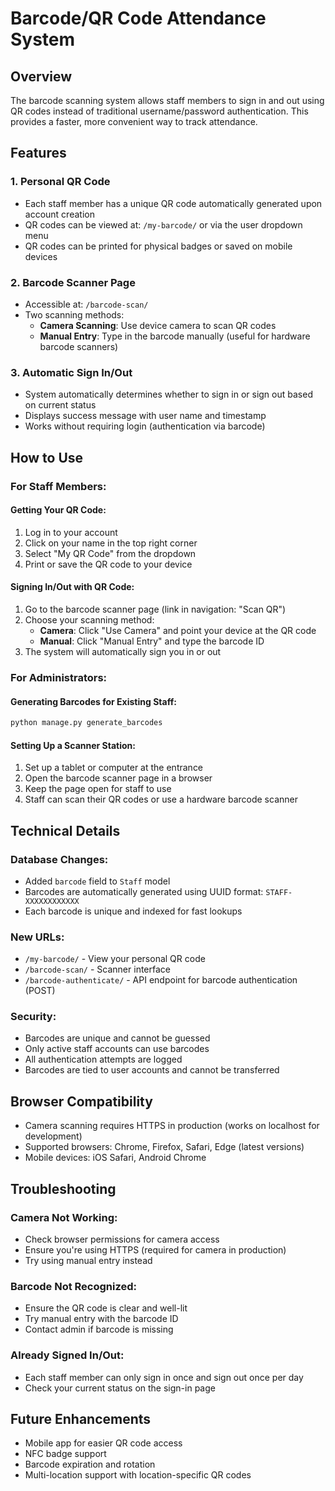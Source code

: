 # Barcode/QR Code Attendance System

## Overview
The barcode scanning system allows staff members to sign in and out using QR codes instead of traditional username/password authentication. This provides a faster, more convenient way to track attendance.

## Features

### 1. **Personal QR Code**
- Each staff member has a unique QR code automatically generated upon account creation
- QR codes can be viewed at: `/my-barcode/` or via the user dropdown menu
- QR codes can be printed for physical badges or saved on mobile devices

### 2. **Barcode Scanner Page**
- Accessible at: `/barcode-scan/`
- Two scanning methods:
  - **Camera Scanning**: Use device camera to scan QR codes
  - **Manual Entry**: Type in the barcode manually (useful for hardware barcode scanners)

### 3. **Automatic Sign In/Out**
- System automatically determines whether to sign in or sign out based on current status
- Displays success message with user name and timestamp
- Works without requiring login (authentication via barcode)

## How to Use

### For Staff Members:

#### Getting Your QR Code:
1. Log in to your account
2. Click on your name in the top right corner
3. Select "My QR Code" from the dropdown
4. Print or save the QR code to your device

#### Signing In/Out with QR Code:
1. Go to the barcode scanner page (link in navigation: "Scan QR")
2. Choose your scanning method:
   - **Camera**: Click "Use Camera" and point your device at the QR code
   - **Manual**: Click "Manual Entry" and type the barcode ID
3. The system will automatically sign you in or out

### For Administrators:

#### Generating Barcodes for Existing Staff:
```bash
python manage.py generate_barcodes
```

#### Setting Up a Scanner Station:
1. Set up a tablet or computer at the entrance
2. Open the barcode scanner page in a browser
3. Keep the page open for staff to use
4. Staff can scan their QR codes or use a hardware barcode scanner

## Technical Details

### Database Changes:
- Added `barcode` field to `Staff` model
- Barcodes are automatically generated using UUID format: `STAFF-XXXXXXXXXXXX`
- Each barcode is unique and indexed for fast lookups

### New URLs:
- `/my-barcode/` - View your personal QR code
- `/barcode-scan/` - Scanner interface
- `/barcode-authenticate/` - API endpoint for barcode authentication (POST)

### Security:
- Barcodes are unique and cannot be guessed
- Only active staff accounts can use barcodes
- All authentication attempts are logged
- Barcodes are tied to user accounts and cannot be transferred

## Browser Compatibility
- Camera scanning requires HTTPS in production (works on localhost for development)
- Supported browsers: Chrome, Firefox, Safari, Edge (latest versions)
- Mobile devices: iOS Safari, Android Chrome

## Troubleshooting

### Camera Not Working:
- Check browser permissions for camera access
- Ensure you're using HTTPS (required for camera in production)
- Try using manual entry instead

### Barcode Not Recognized:
- Ensure the QR code is clear and well-lit
- Try manual entry with the barcode ID
- Contact admin if barcode is missing

### Already Signed In/Out:
- Each staff member can only sign in once and sign out once per day
- Check your current status on the sign-in page

## Future Enhancements
- Mobile app for easier QR code access
- NFC badge support
- Barcode expiration and rotation
- Multi-location support with location-specific QR codes
